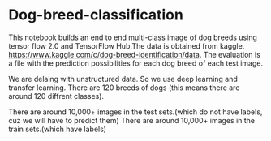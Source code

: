 # Dog-breed-classification

This notebook builds an end to end multi-class image of dog breeds using tensor flow 2.0 and TensorFlow Hub.The data is obtained from kaggle. https://www.kaggle.com/c/dog-breed-identification/data. 
The evaluation is a file with the prediction possibilities for each dog breed of each test image.

We are delaing with unstructured data. So we use deep learning and transfer learning. There are 120 breeds of dogs (this means there are around 120 diffrent classes).

There are around 10,000+ images in the test sets.(which do not have labels, cuz we will have to predict them) There are around 10,000+ images in the train sets.(which have labels)
